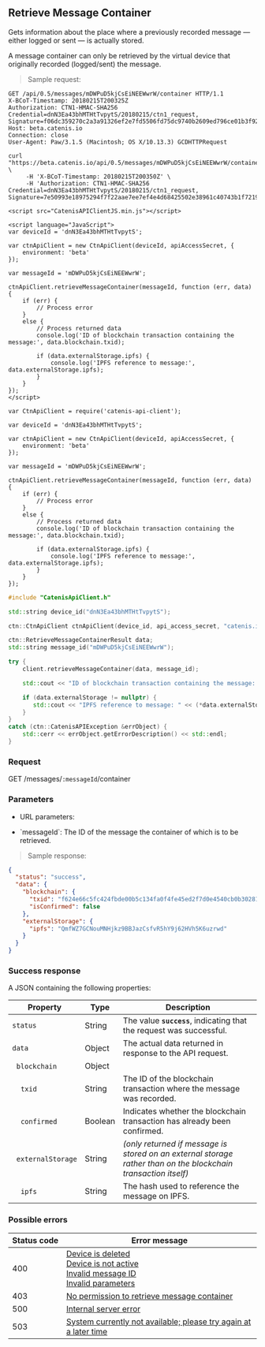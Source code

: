 ## Retrieve Message Container

Gets information about the place where a previously recorded message &mdash; either logged or sent &mdash; is actually
stored.

<aside class="notice">
A message container can only be retrieved by the virtual device that originally recorded (logged/sent) the message.
</aside>

> Sample request:

```http--raw
GET /api/0.5/messages/mDWPuD5kjCsEiNEEWwrW/container HTTP/1.1
X-BCoT-Timestamp: 20180215T200325Z
Authorization: CTN1-HMAC-SHA256 Credential=dnN3Ea43bhMTHtTvpytS/20180215/ctn1_request, Signature=f06dc359270c2a3a91326ef2e7fd5506fd75dc9740b2609ed796ce01b3f92afb
Host: beta.catenis.io
Connection: close
User-Agent: Paw/3.1.5 (Macintosh; OS X/10.13.3) GCDHTTPRequest
```

```shell
curl "https://beta.catenis.io/api/0.5/messages/mDWPuD5kjCsEiNEEWwrW/container" \
     -H 'X-BCoT-Timestamp: 20180215T200350Z' \
     -H 'Authorization: CTN1-HMAC-SHA256 Credential=dnN3Ea43bhMTHtTvpytS/20180215/ctn1_request, Signature=7e50993e18975294f7f22aae7ee7ef4e4d68425502e38961c40743b1f72194eb'
```

```html--javascript
<script src="CatenisAPIClientJS.min.js"></script>

<script language="JavaScript">
var deviceId = 'dnN3Ea43bhMTHtTvpytS';

var ctnApiClient = new CtnApiClient(deviceId, apiAccessSecret, {
    environment: 'beta'
});

var messageId = 'mDWPuD5kjCsEiNEEWwrW';

ctnApiClient.retrieveMessageContainer(messageId, function (err, data) {
    if (err) {
        // Process error
    }
    else {
        // Process returned data
        console.log('ID of blockchain transaction containing the message:', data.blockchain.txid);

        if (data.externalStorage.ipfs) {
            console.log('IPFS reference to message:', data.externalStorage.ipfs);
        }
    }
});
</script>
```

```javascript--node
var CtnApiClient = require('catenis-api-client');

var deviceId = 'dnN3Ea43bhMTHtTvpytS';

var ctnApiClient = new CtnApiClient(deviceId, apiAccessSecret, {
    environment: 'beta'
});

var messageId = 'mDWPuD5kjCsEiNEEWwrW';

ctnApiClient.retrieveMessageContainer(messageId, function (err, data) {
    if (err) {
        // Process error
    }
    else {
        // Process returned data
        console.log('ID of blockchain transaction containing the message:', data.blockchain.txid);

        if (data.externalStorage.ipfs) {
            console.log('IPFS reference to message:', data.externalStorage.ipfs);
        }
    }
});
```

```cpp
#include "CatenisApiClient.h"

std::string device_id("dnN3Ea43bhMTHtTvpytS");

ctn::CtnApiClient ctnApiClient(device_id, api_access_secret, "catenis.io", "", "beta");

ctn::RetrieveMessageContainerResult data;
std::string message_id("mDWPuD5kjCsEiNEEWwrW");

try {
    client.retrieveMessageContainer(data, message_id);

    std::cout << "ID of blockchain transaction containing the message: " << data.blockchain.txid << endl;

    if (data.externalStorage != nullptr) {
       std::cout << "IPFS reference to message: " << (*data.externalStorage)["ipfs"] << endl;
    }
}
catch (ctn::CatenisAPIException &errObject) {
    std::cerr << errObject.getErrorDescription() << std::endl;
}
```

### Request

GET /messages/`:messageId`/container

### Parameters

<!-- Note: we are not using the native markdown list feature for the second level items because the generated
        HTML has no space to the following first level item -->
- URL parameters:
<ul class="parameterList">
  <li>`messageId`: The ID of the message the container of which is to be retrieved.</li>
</ul>

> Sample response:

```json
{
  "status": "success",
  "data": {
    "blockchain": {
      "txid": "f624e66c5fc424fbde00b5c134fa0f4fe45ed2f7d0e4540cb0b302815f2ea7f8",
      "isConfirmed": false
    },
    "externalStorage": {
      "ipfs": "QmfWZ7GCNouMNHjkz9BBJazCsfvR5hY9j62HVh5K6uzrwd"
    }
  }
}
```

### Success response

A JSON containing the following properties:

| Property | Type | Description |
| -------- | ---- | ----------- |
| `status` | String | The value **`success`**, indicating that the request was successful. |
| `data` | Object | The actual data returned in response to the API request. |
| &nbsp;&nbsp;`blockchain` | Object | |
| &nbsp;&nbsp;&nbsp;&nbsp;`txid` | String | The ID of the blockchain transaction where the message was recorded. |
| &nbsp;&nbsp;&nbsp;&nbsp;`confirmed` | Boolean | Indicates whether the blockchain transaction has already been confirmed. |
| &nbsp;&nbsp;`externalStorage` | String |  *(only returned if message is stored on an external storage rather than on the blockchain transaction itself)* |
| &nbsp;&nbsp;&nbsp;&nbsp;`ipfs` | String | The hash used to reference the message on IPFS. |

### Possible errors

| Status&nbsp;code | Error&nbsp;message |
| ----------- | ------------- |
| 400 | <a href="#error_msg_80">Device is deleted<br><a href="#error_msg_90">Device is not active<br><a href="#error_msg_120">Invalid message ID<br><a href="#error_msg_130">Invalid parameters |
| 403 | <a href="#error_msg_200">No permission to retrieve message container |
| 500 | <a href="#error_msg_100">Internal server error |
| 503 | <a href="#error_msg_220">System currently not available; please try again at a later time |
